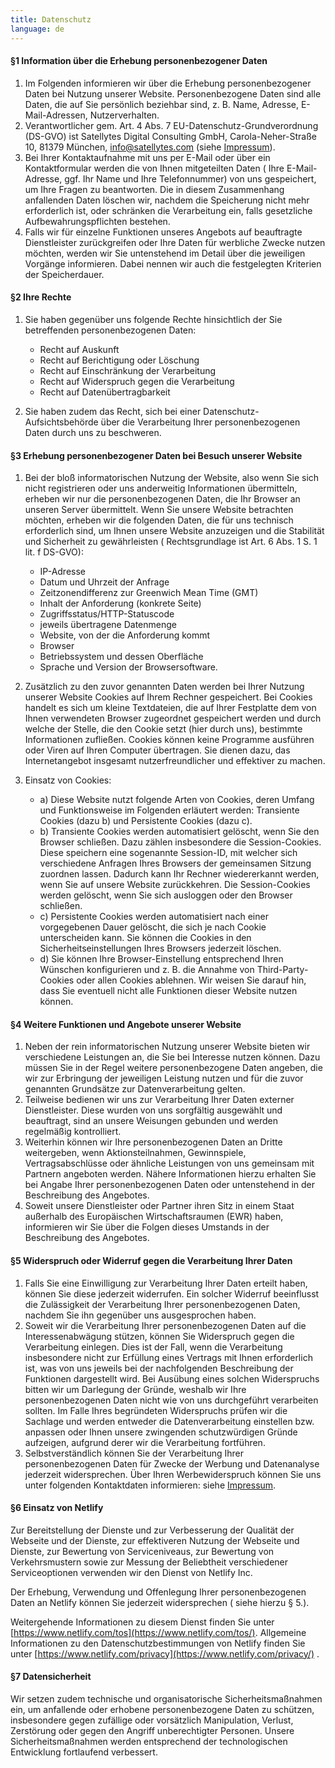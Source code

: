 ```yaml
---
title: Datenschutz
language: de
---
```


#### §1 Information über die Erhebung personenbezogener Daten

1. Im Folgenden informieren wir über die Erhebung personenbezogener Daten bei Nutzung unserer Website. Personenbezogene
   Daten sind alle Daten, die auf Sie persönlich beziehbar sind, z. B. Name, Adresse, E-Mail-Adressen, Nutzerverhalten.
2. Verantwortlicher gem. Art. 4 Abs. 7 EU-Datenschutz-Grundverordnung (DS-GVO) ist Satellytes Digital Consulting GmbH,
   Carola-Neher-Straße 10, 81379 München, info@satellytes.com (siehe [Impressum](/imprint/)).
3. Bei Ihrer Kontaktaufnahme mit uns per E-Mail oder über ein Kontaktformular werden die von Ihnen mitgeteilten Daten (
   Ihre E-Mail-Adresse, ggf. Ihr Name und Ihre Telefonnummer) von uns gespeichert, um Ihre Fragen zu beantworten. Die in
   diesem Zusammenhang anfallenden Daten löschen wir, nachdem die Speicherung nicht mehr erforderlich ist, oder
   schränken die Verarbeitung ein, falls gesetzliche Aufbewahrungspflichten bestehen.
4. Falls wir für einzelne Funktionen unseres Angebots auf beauftragte Dienstleister zurückgreifen oder Ihre Daten für
   werbliche Zwecke nutzen möchten, werden wir Sie untenstehend im Detail über die jeweiligen Vorgänge informieren.
   Dabei nennen wir auch die festgelegten Kriterien der Speicherdauer.

#### §2 Ihre Rechte

1. Sie haben gegenüber uns folgende Rechte hinsichtlich der Sie betreffenden personenbezogenen Daten:

    - Recht auf Auskunft
    - Recht auf Berichtigung oder Löschung
    - Recht auf Einschränkung der Verarbeitung
    - Recht auf Widerspruch gegen die Verarbeitung
    - Recht auf Datenübertragbarkeit

2. Sie haben zudem das Recht, sich bei einer Datenschutz-Aufsichtsbehörde über die Verarbeitung Ihrer personenbezogenen
   Daten durch uns zu beschweren.

#### §3 Erhebung personenbezogener Daten bei Besuch unserer Website

1. Bei der bloß informatorischen Nutzung der Website, also wenn Sie sich nicht registrieren oder uns anderweitig
   Informationen übermitteln, erheben wir nur die personenbezogenen Daten, die Ihr Browser an unseren Server
   übermittelt. Wenn Sie unsere Website betrachten möchten, erheben wir die folgenden Daten, die für uns technisch
   erforderlich sind, um Ihnen unsere Website anzuzeigen und die Stabilität und Sicherheit zu gewährleisten (
   Rechtsgrundlage ist Art. 6 Abs. 1 S. 1 lit. f DS-GVO):

    - IP-Adresse
    - Datum und Uhrzeit der Anfrage
    - Zeitzonendifferenz zur Greenwich Mean Time (GMT)
    - Inhalt der Anforderung (konkrete Seite)
    - Zugriffsstatus/HTTP-Statuscode
    - jeweils übertragene Datenmenge
    - Website, von der die Anforderung kommt
    - Browser
    - Betriebssystem und dessen Oberfläche
    - Sprache und Version der Browsersoftware.

2. Zusätzlich zu den zuvor genannten Daten werden bei Ihrer Nutzung unserer Website Cookies auf Ihrem Rechner
   gespeichert. Bei Cookies handelt es sich um kleine Textdateien, die auf Ihrer Festplatte dem von Ihnen verwendeten
   Browser zugeordnet gespeichert werden und durch welche der Stelle, die den Cookie setzt (hier durch uns), bestimmte
   Informationen zufließen. Cookies können keine Programme ausführen oder Viren auf Ihren Computer übertragen. Sie
   dienen dazu, das Internetangebot insgesamt nutzerfreundlicher und effektiver zu machen.
3. Einsatz von Cookies:
    - a) Diese Website nutzt folgende Arten von Cookies, deren Umfang und Funktionsweise im Folgenden erläutert werden: Transiente Cookies (dazu b) und Persistente Cookies (dazu c).
    - b) Transiente Cookies werden automatisiert gelöscht, wenn Sie den Browser schließen. Dazu zählen insbesondere die
      Session-Cookies. Diese speichern eine sogenannte Session-ID, mit welcher sich verschiedene Anfragen Ihres Browsers
      der gemeinsamen Sitzung zuordnen lassen. Dadurch kann Ihr Rechner wiedererkannt werden, wenn Sie auf unsere
      Website zurückkehren. Die Session-Cookies werden gelöscht, wenn Sie sich ausloggen oder den Browser schließen.
    - c) Persistente Cookies werden automatisiert nach einer vorgegebenen Dauer gelöscht, die sich je nach Cookie
      unterscheiden kann. Sie können die Cookies in den Sicherheitseinstellungen Ihres Browsers jederzeit löschen.
    - d) Sie können Ihre Browser-Einstellung entsprechend Ihren Wünschen konfigurieren und z. B. die Annahme von
      Third-Party-Cookies oder allen Cookies ablehnen. Wir weisen Sie darauf hin, dass Sie eventuell nicht alle
      Funktionen dieser Website nutzen können.

#### §4 Weitere Funktionen und Angebote unserer Website

1. Neben der rein informatorischen Nutzung unserer Website bieten wir verschiedene Leistungen an, die Sie bei Interesse
   nutzen können. Dazu müssen Sie in der Regel weitere personenbezogene Daten angeben, die wir zur Erbringung der
   jeweiligen Leistung nutzen und für die zuvor genannten Grundsätze zur Datenverarbeitung gelten.
2. Teilweise bedienen wir uns zur Verarbeitung Ihrer Daten externer Dienstleister. Diese wurden von uns sorgfältig
   ausgewählt und beauftragt, sind an unsere Weisungen gebunden und werden regelmäßig kontrolliert.
3. Weiterhin können wir Ihre personenbezogenen Daten an Dritte weitergeben, wenn Aktionsteilnahmen, Gewinnspiele,
   Vertragsabschlüsse oder ähnliche Leistungen von uns gemeinsam mit Partnern angeboten werden. Nähere Informationen
   hierzu erhalten Sie bei Angabe Ihrer personenbezogenen Daten oder untenstehend in der Beschreibung des Angebotes.
4. Soweit unsere Dienstleister oder Partner ihren Sitz in einem Staat außerhalb des Europäischen Wirtschaftsraumen (EWR)
   haben, informieren wir Sie über die Folgen dieses Umstands in der Beschreibung des Angebotes.

#### §5 Widerspruch oder Widerruf gegen die Verarbeitung Ihrer Daten

1. Falls Sie eine Einwilligung zur Verarbeitung Ihrer Daten erteilt haben, können Sie diese jederzeit widerrufen. Ein
   solcher Widerruf beeinflusst die Zulässigkeit der Verarbeitung Ihrer personenbezogenen Daten, nachdem Sie ihn
   gegenüber uns ausgesprochen haben.
2. Soweit wir die Verarbeitung Ihrer personenbezogenen Daten auf die Interessenabwägung stützen, können Sie Widerspruch
   gegen die Verarbeitung einlegen. Dies ist der Fall, wenn die Verarbeitung insbesondere nicht zur Erfüllung eines
   Vertrags mit Ihnen erforderlich ist, was von uns jeweils bei der nachfolgenden Beschreibung der Funktionen
   dargestellt wird. Bei Ausübung eines solchen Widerspruchs bitten wir um Darlegung der Gründe, weshalb wir Ihre
   personenbezogenen Daten nicht wie von uns durchgeführt verarbeiten sollten. Im Falle Ihres begründeten Widerspruchs
   prüfen wir die Sachlage und werden entweder die Datenverarbeitung einstellen bzw. anpassen oder Ihnen unsere
   zwingenden schutzwürdigen Gründe aufzeigen, aufgrund derer wir die Verarbeitung fortführen.
3. Selbstverständlich können Sie der Verarbeitung Ihrer personenbezogenen Daten für Zwecke der Werbung und Datenanalyse
   jederzeit widersprechen. Über Ihren Werbewiderspruch können Sie uns unter folgenden Kontaktdaten informieren:
   siehe [Impressum](/imprint/).

#### §6 Einsatz von Netlify

Zur Bereitstellung der Dienste und zur Verbesserung der Qualität der Webseite und der Dienste, zur effektiveren Nutzung
der Webseite und Dienste, zur Bewertung von Serviceniveaus, zur Bewertung von Verkehrsmustern sowie zur Messung der
Beliebtheit verschiedener Serviceoptionen verwenden wir den Dienst von Netlify Inc.

Der Erhebung, Verwendung und Offenlegung Ihrer personenbezogenen Daten an Netlify können Sie jederzeit widersprechen (
siehe hierzu § 5.).

Weitergehende Informationen zu diesem Dienst finden Sie
unter [https://www.netlify.com/tos](https://www.netlify.com/tos/). Allgemeine Informationen zu den
Datenschutzbestimmungen von Netlify finden Sie unter [https://www.netlify.com/privacy](https://www.netlify.com/privacy/)
.

#### §7 Datensicherheit

Wir setzen zudem technische und organisatorische Sicherheitsmaßnahmen ein, um anfallende oder erhobene personenbezogene
Daten zu schützen, insbesondere gegen zufällige oder vorsätzlich Manipulation, Verlust, Zerstörung oder gegen den
Angriff unberechtigter Personen. Unsere Sicherheitsmaßnahmen werden entsprechend der technologischen Entwicklung
fortlaufend verbessert.
